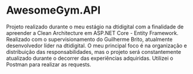 # AwesomeGym.API
Projeto realizado durante o meu estágio na dtidigital com a finalidade de apreender a Clean Architecture em ASP.NET Core - Entity Framework.  Realizado com o supervisionamento do Guilherme Brito, atualmente desenvolvedor líder na dtidigital. O meu principal foco é na organização e distribuição das responsabilidades, mas o projeto será constantemente atualizado durante o decorrer das experiências adquiridas. Utilizei o Postman para realizar as requests.
